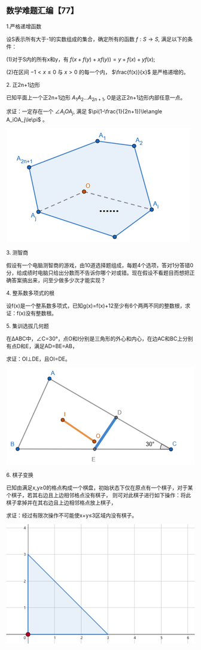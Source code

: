 ## 数学难题汇编【77】

1.严格递增函数

设S表示所有大于-1的实数组成的集合，确定所有的函数 $f:S\to S,$ 满足以下的条件：

(1)对于S内的所有x和y，有 $f(x+f(y)+xf(y))=y+f(x)+yf(x);$

(2)在区间 $-1\lt x\le 0$ 与 $x\gt 0$ 的每一个内， $\frac{f(x)}{x}$ 是严格递增的。

2. 正2n+1边形

已知平面上一个正2n+1边形 $A_1A_2...A_{2n+1},$ O是这正2n+1边形内部任意一点。

求证：一定存在一个 $\angle A_iOA_j,$ 满足 $\pi(1-\frac{1}{2n+1})\le\angle A_iOA_j\le\pi$ 。

![图](/pics/p112-2.png)

3. 测智商

假设有一个电脑测智商的游戏，由10道选择题组成，每题4个选项，答对1分答错0分，给成绩时电脑只给出分数而不告诉你哪个对或错。现在假设不看题目而想把正确答案搞出来，问至少做多少次才能实现？

4. 整系数多项式的根

设f(x)是一个整系数多项式，已知g(x)=f(x)+12至少有6个两两不同的整数根，求证：f(x)没有整数根。

5. 集训选拔几何题

在ΔABC中，∠C=30°，点O和I分别是三角形的外心和内心，在边AC和BC上分别有点D和E，满足AD=BE=AB，

求证：OI⊥DE，且OI=DE。

![图](/pics/p112-5.png)

6. 棋子变换

已知由满足x,y≥0的格点构成一个棋盘，初始状态下仅在原点有一个棋子，对于某个棋子，若其右边且上边相邻格点没有棋子，
则可对此棋子进行如下操作：将此棋子拿掉并在其右边且上边相邻格点放上棋子，

求证：经过有限次操作不可能使x+y≤3区域内没有棋子。

![图](/pics/p112-6.png)
